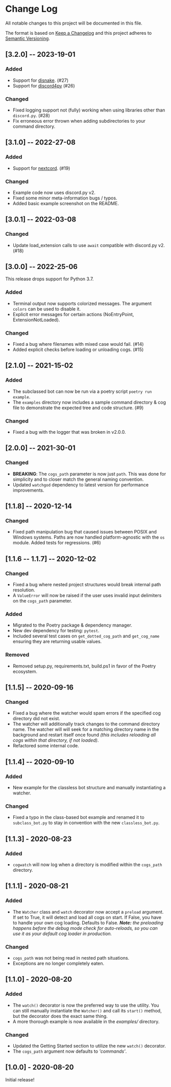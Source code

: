 # Change Log

All notable changes to this project will be documented in this file.

The format is based on [Keep a Changelog](http://keepachangelog.com/)
and this project adheres to [Semantic Versioning](http://semver.org/).

## [3.2.0] -- 2023-19-01

### Added

- Support for [disnake](https://github.com/DisnakeDev/disnake). (#27)
- Support for [discord4py](https://github.com/mccoderpy/discord.py-message-components) (#26)

### Changed

- Fixed logging support not (fully) working when using libraries other than `discord.py`. (#28)
- Fix erroneous error thrown when adding subdirectories to your command directory.

## [3.1.0] -- 2022-27-08

### Added

- Support for [nextcord](https://github.com/nextcord/nextcord). (#19)

### Changed

- Example code now uses discord.py v2.
- Fixed some minor meta-information bugs / typos.
- Added basic example screenshot on the README.

## [3.0.1] -- 2022-03-08

### Changed

- Update load_extension calls to use `await` compatible with discord.py v2. (#18)

## [3.0.0] -- 2022-25-06

This release drops support for Python 3.7.

### Added

- Terminal output now supports colorized messages. The argument `colors` can be used to disable it.
- Explicit error messages for certain actions (NoEntryPoint, ExtensionNotLoaded).

### Changed

- Fixed a bug where filenames with mixed case would fail. (#14)
- Added explicit checks before loading or unloading cogs. (#15)

## [2.1.0] -- 2021-15-02

### Added

- The subclassed bot can now be run via a poetry script `poetry run example`.
- The `examples` directory now includes a sample command directory & cog file to 
  demonstrate the expected tree and code structure. (#9)
  
### Changed

- Fixed a bug with the logger that was broken in v2.0.0.


## [2.0.0] -- 2021-30-01

### Changed

- **BREAKING**: The `cogs_path` parameter is now just `path`. This was done for simplicity and to
  closer match the general naming convention.
- Updated `watchgod` dependency to latest version for performance improvements.

## [1.1.8] -- 2020-12-14

### Changed

- Fixed path manipulation bug that caused issues between POSIX and Windows systems. Paths
  are now handled platform-agnostic with the `os` module. Added tests for regressions. (#6)

## [1.1.6 -- 1.1.7] -- 2020-12-02

### Changed

- Fixed a bug where nested project structures would break internal path resolution.
- A `ValueError` will now be raised if the user uses invalid input delimiters on
the `cogs_path` parameter.

### Added

- Migrated to the Poetry package & dependency manager.
- New dev dependency for testing: `pytest`.
- Included several test cases on `get_dotted_cog_path` and `get_cog_name`
ensuring they are returning usable values.

### Removed

- Removed setup.py, requirements.txt, build.ps1 in favor of the Poetry ecosystem.

## [1.1.5] -- 2020-09-16

### Changed

- Fixed a bug where the watcher would spam errors if the specified cog directory did not exist.
- The watcher will additionally track changes to the command directory name. The watcher will 
will seek for a matching directory name in the background and restart itself once found *(this includes
reloading all cogs within that directory, if not loaded)*.
- Refactored some internal code.

## [1.1.4] -- 2020-09-10

### Added

- New example for the classless bot structure and manually instantiating a watcher.


### Changed

- Fixed a typo in the class-based bot example and renamed it to `subclass_bot.py` to stay in convention with
the new `classless_bot.py`. 


## [1.1.3] - 2020-08-23

### Added

- `cogwatch` will now log when a directory is modified within the `cogs_path` directory.

## [1.1.1] - 2020-08-21

### Added

- The `Watcher` class and `watch` decorator now accept a `preload`
argument. If set to True, it will detect and load all cogs on start.
If False, you have to handle your own cog loading. Defaults to False. 
***Note:** the preloading happens before the debug mode check for auto-reloads,
so you can use it as your default cog loader in production.*

### Changed

- `cogs_path` was not being read in nested path situations.
- Exceptions are no longer completely eaten.

## [1.1.0] - 2020-08-20

### Added

- The `watch()` decorator is now the preferred way to use the utility. 
You can still manually instantiate the `Watcher()` and call its `start()`
method, but the decorator does the exact same thing.
- A more thorough example is now available in the *examples/* directory.

### Changed

- Updated the Getting Started section to utilize the new `watch()`
decorator.
- The `cogs_path` argument now defaults to *'commands'*.

## [1.0.0] - 2020-08-20

Initial release!
